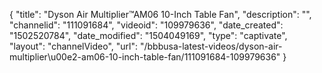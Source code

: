 {
    "title": "Dyson Air Multiplier&trade;AM06 10-Inch Table Fan",
    "description": "",
    "channelid": "111091684",
    "videoid": "109979636",
    "date_created": "1502520784",
    "date_modified": "1504049169",
    "type": "captivate",
    "layout": "channelVideo",
    "url": "\/bbbusa-latest-videos\/dyson-air-multiplier\u00e2-am06-10-inch-table-fan\/111091684-109979636"
}